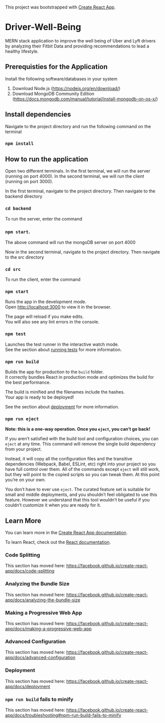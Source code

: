 This project was bootstrapped with [Create React App](https://github.com/facebook/create-react-app).

# Driver-Well-Being

MERN stack application to improve the well being of Uber and Lyft drivers by analyzing their Fitbit Data and providing recommendations to lead a healthy lifestyle. 

## Prerequisties for the Application

Install the following software/databases in your system

1. Download Node.js (https://nodejs.org/en/download/)
2. Download MongoDB Community Edition (https://docs.mongodb.com/manual/tutorial/install-mongodb-on-os-x/)

## Install dependencies
 
Navigate to the project directory and run the following command on the terminal
 
### `npm install`
 
## How to run the application

Open two different terminals.
In the first terminal, we will run the server (running on port 4000).
In the second terminal, we will run the client (running on port 3000).

In the first terminal, navigate to the project directory.
Then navigate to the backend directory

### `cd backend`

To run the server, enter the command 

### `npm start`. 

The above command will run the mongoDB server on port 4000

Now in the second terminal, navigate to the project directory.
Then navigate to the src directory

### `cd src`

To run the client, enter the command 

### `npm start`

Runs the app in the development mode.<br />
Open [http://localhost:3000](http://localhost:3000) to view it in the browser.

The page will reload if you make edits.<br />
You will also see any lint errors in the console.

### `npm test`

Launches the test runner in the interactive watch mode.<br />
See the section about [running tests](https://facebook.github.io/create-react-app/docs/running-tests) for more information.

### `npm run build`

Builds the app for production to the `build` folder.<br />
It correctly bundles React in production mode and optimizes the build for the best performance.

The build is minified and the filenames include the hashes.<br />
Your app is ready to be deployed!

See the section about [deployment](https://facebook.github.io/create-react-app/docs/deployment) for more information.

### `npm run eject`

**Note: this is a one-way operation. Once you `eject`, you can’t go back!**

If you aren’t satisfied with the build tool and configuration choices, you can `eject` at any time. This command will remove the single build dependency from your project.

Instead, it will copy all the configuration files and the transitive dependencies (Webpack, Babel, ESLint, etc) right into your project so you have full control over them. All of the commands except `eject` will still work, but they will point to the copied scripts so you can tweak them. At this point you’re on your own.

You don’t have to ever use `eject`. The curated feature set is suitable for small and middle deployments, and you shouldn’t feel obligated to use this feature. However we understand that this tool wouldn’t be useful if you couldn’t customize it when you are ready for it.

## Learn More

You can learn more in the [Create React App documentation](https://facebook.github.io/create-react-app/docs/getting-started).

To learn React, check out the [React documentation](https://reactjs.org/).

### Code Splitting

This section has moved here: https://facebook.github.io/create-react-app/docs/code-splitting

### Analyzing the Bundle Size

This section has moved here: https://facebook.github.io/create-react-app/docs/analyzing-the-bundle-size

### Making a Progressive Web App

This section has moved here: https://facebook.github.io/create-react-app/docs/making-a-progressive-web-app

### Advanced Configuration

This section has moved here: https://facebook.github.io/create-react-app/docs/advanced-configuration

### Deployment

This section has moved here: https://facebook.github.io/create-react-app/docs/deployment

### `npm run build` fails to minify

This section has moved here: https://facebook.github.io/create-react-app/docs/troubleshooting#npm-run-build-fails-to-minify
